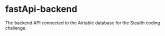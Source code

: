 # fastApi-backend
The backend API connected to the Airtable database for the Stealth coding challenge.
